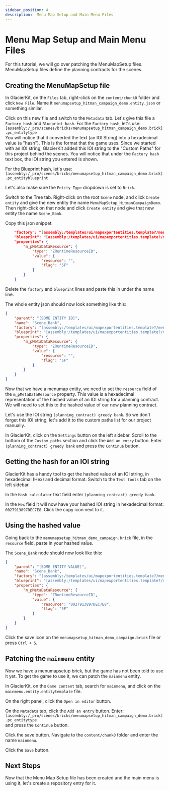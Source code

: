 ```yaml
---
sidebar_position: 4
description:  Menu Map Setup and Main Menu Files
---
```


# Menu Map Setup and Main Menu Files

For this tutorial, we will go over patching the MenuMapSetup files. MenuMapSetup files define the planning contracts for the scenes.

## Creating the MenuMapSetup file

In GlacierKit, on the `Files` tab, right-click on the `content/chunk0` folder and click `New File`. Name it `menumapsetup_hitman_campaign_demo.entity.json` or something similar.

Click on this new file and switch to the `Metadata` tab. Let's give this file a `Factory hash` and `Blueprint hash`. For the `Factory hash`, let's use:  
`[assembly:/_pro/scenes/bricks/menumapsetup_hitman_campaign_demo.brick].pc_entitytype`  
You will notice that it converted the text (an IOI String) into a hexadecimal value (a "hash"). This is the format that the game uses. Since we started with an IOI string, GlacierKit added this IOI string to the "Custom Paths" for this project behind the scenes. You will notice that under the `Factory hash` text box, the IOI string you entered is shown.  

For the Blueprint hash, let's use:  
`[assembly:/_pro/scenes/bricks/menumapsetup_hitman_campaign_demo.brick].pc_entityblueprint`

Let's also make sure the `Entity Type` dropdown is set to `Brick`. 

Switch to the Tree tab. Right-click on the root `Scene` node, and click `Create entity` and give the new entity the name `MenuMapSetup_HitmanCampaignDemo`. Then right-click on that node and click `Create entity` and give that new entity the name `Scene_Bank`.

Copy this json snippet:
```json
	"factory": "[assembly:/templates/ui/mapexportentities.template?/menumap.entitytemplate].pc_entitytype",
	"blueprint": "[assembly:/templates/ui/mapexportentities.template?/menumap.entitytemplate].pc_entityblueprint",
	"properties": {
		"m_pMetaDataResource": {
			"type": "ZRuntimeResourceID",
			"value": {
				"resource": "",
				"flag": "5F"
			}
		}
	}
```
Delete the `factory` and `blueprint` lines and paste this in under the name line.

The whole entity json should now look something like this:
```json
{
	"parent": "[SOME ENTITY ID]",
	"name": "Scene_Bank",
	"factory": "[assembly:/templates/ui/mapexportentities.template?/menumap.entitytemplate].pc_entitytype",
	"blueprint": "[assembly:/templates/ui/mapexportentities.template?/menumap.entitytemplate].pc_entityblueprint",
	"properties": {
		"m_pMetaDataResource": {
			"type": "ZRuntimeResourceID",
			"value": {
				"resource": "",
				"flag": "5F"
			}
		}
	}
}
```
Now that we have a menumap entity, we need to set the `resource` field of the `m_pMetaDataResource` property. This value is a hexadecimal representation of the hashed value of an IOI string for a planning contract. We will need to set this to the hashed value of our new planning contract.

Let's use the IOI string `(planning_contract) greedy bank`. So we don't forget this IOI string, let's add it to the custom paths list for our project manually.

In GlacierKit, click on the `Settings` button on the left sidebar. Scroll to the bottom of the `Custom paths` section and click the `Add an entry` button. Enter `(planning_contract) greedy bank` and press the `Continue` button.

## Getting the hash for an IOI string
GlacierKit has a handy tool to get the hashed value of an IOI string, in hexadecimal (Hex) and decimal format. Switch to the `Text tools` tab on the left sidebar.

In the `Hash calculator` text field enter `(planning_contract) greedy bank`.

In the `Hex` field it will now have your hashed IOI string in hexadecimal format: `0027913897DEC7E8`. Click the copy icon next to it.

## Using the hashed value
Going back to the `menumapsetup_hitman_demo_campaign.brick` file, in the `resource` field, paste in your hashed value.

The `Scene_Bank` node should now look like this:
```json
{
	"parent": "[SOME ENTITY VALUE]",
	"name": "Scene_Bank",
	"factory": "[assembly:/templates/ui/mapexportentities.template?/menumap.entitytemplate].pc_entitytype",
	"blueprint": "[assembly:/templates/ui/mapexportentities.template?/menumap.entitytemplate].pc_entityblueprint",
	"properties": {
		"m_pMetaDataResource": {
			"type": "ZRuntimeResourceID",
			"value": {
				"resource": "0027913897DEC7E8",
				"flag": "5F"
			}
		}
	}
}
```

Click the save icon on the `menumapsetup_hitman_demo_campaign.brick` file or press `Ctrl + S`.

## Patching the `mainmenu` entity

Now we have a menumapsetup brick, but the game has not been told to use it yet. To get the game to use it, we can patch the `mainmenu` entity.

In GlacierKit, on the `Game content` tab, search for `mainmenu`, and click on the `mainmenu.entity.entitytemplate` file.

On the right panel, click the `Open in editor` button.

On the `Metadata` tab, click the `Add an entry` button. Enter:
`[assembly:/_pro/scenes/bricks/menumapsetup_hitman_campaign_demo.brick].pc_entitytype`  
and press the `Continue` button.

Click the save button. Navigate to the `content/chunk0` folder and enter the name `mainmenu`.

Click the `Save` button.

## Next Steps
Now that the Menu Map Setup file has been created and the main menu is using it, let's create a repository entry for it. 